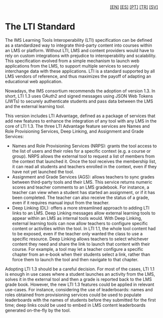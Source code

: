 <p align="right">
  <a href="README.md">[EN]</a>
  <a href="README_es.md">[ES]</a>
  <a href="README_pt.md">[PT]</a>
  <a href="README_tr.md">[TR]</a>
  <a href="README_sv.md">[SV]</a>
</p>

# The LTI Standard


The IMS Learning Tools Interoperability (LTI) specification can be defined as a standardized way to integrate third-party content into courses within an LMS or platform. Without LTI, LMS and content providers would have to rely on custom integrations with prejudice to interoperability and scalability.
This specification evolved from a simple mechanism to launch web applications
from the LMS, to support multiple services to securely interchange data with these applications. 
LTI is a standard supported by all LMS vendors of reference, and thus maximizes the
payoff of adapting an educational web application.


Nowadays, the IMS consortium recommends the adoption of version 1.3. In short, LTI 1.3 uses OAuth2 and signed messages using JSON Web Tokens (JWTs) to securely authenticate students and pass data between the LMS and the external learning tool. 

This version includes LTI Advantage, defined as a package of services that add new features to enhance the integration of any tool with any LMS in the core of LTI 1.3. The three LTI Advantage feature services are Names and Role Provisioning Services, Deep Linking, and Assignment and Grade Services:
 - Names and Role Provisioning Services (NRPS): grants the tool access to the list of users and their roles for a specific context (e.g. a course or group). NRPS allows the external tool to request a list of members from the context that launched it. Once the tool receives the membership list, it can read all students and teachers enrolled in the context, even if they have not yet launched the tool. 
 - Assignment and Grade Services (AGS): allows teachers to sync grades between third-party tools and their LMS. This service returns numeric scores and teacher comments to an LMS gradebook. For instance, a teacher can view when a student has started an assignment, or if it has been completed. The teacher can also receive the status of a grade, even if it requires manual input from the teacher.
 - Deep Linking (DL): offers a more streamlined approach to adding LTI links to an LMS. Deep Linking messages allow external learning tools to appear within an LMS as internal tools would. With Deep Linking, external learning tools can now allow teachers to configure specific content or activities within the tool. In LTI 1.1, the whole tool content had to be exposed, even if the teacher only wanted the class to use a specific resource. Deep Linking allows teachers to select whichever content they need and share the link to launch that content with their course. For example, a tool may let a teacher configure a specific chapter from an e-book when their students select a link, rather than force them to launch the tool and then navigate to that chapter.
    
Adopting LTI 1.3 should be a careful decision. For most of the cases, LTI 1.1 is enough in use cases where a student launches an activity from the LMS, solves it in the external tool and then a grade is reported back to the LMS grade book. However, the new LTI 1.3 features could be applied in relevant use-cases. For instance, considering the use of leaderboards: names and roles obtained from provisioning services could be used to populate leaderboards with the names of students before they submitted for the first time; deep links could be used to embed in LMS content leaderboards generated on-the-fly by the tool.
